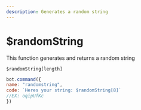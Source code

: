 ```yaml
---
description: Generates a random string
---
```


# $randomString

This function generates and returns a random string

```
$randomString[length]
```

```javascript
bot.command({
name: "randomstring",
code: `Heres your string: $randomString[8]`
//EX: oqipUfKc
})
```
